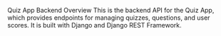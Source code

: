 Quiz App Backend
Overview
This is the backend API for the Quiz App, which provides endpoints for managing quizzes, questions, and user scores. It is built with Django and Django REST Framework.


